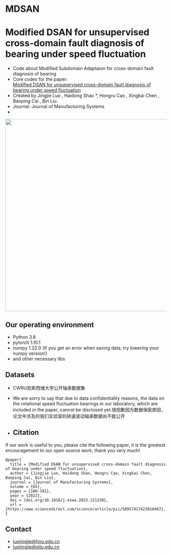 # MDSAN
# Modified DSAN for unsupervised cross-domain fault diagnosis of bearing under speed fluctuation
* Code about Modified Subdomain Adaptaion for cross-domain fault diagnosis of bearing
* Core codes for the paper:
<br> [Modified DSAN for unsupervised cross-domain fault diagnosis of bearing under speed fluctuation](https://www.sciencedirect.com/science/article/pii/S0278612522001455?dgcid=coauthor)
* Created by Jingjie Luo , Haidong Shao *, Hongru Cao , Xingkai Chen , Baoping Cai , Bin Liu.
* Journal: Journal of Manufacturing Systems
* 
<div align="center">
<img src="https://github.com/LJJLJJ06/MDSAN/blob/main/%E7%A0%94%E7%A9%B6%E6%B5%81%E7%A8%8B%E5%9B%BE%E9%87%8D%E7%94%BB.jpg" width="600" />
</div>

## Our operating environment
* Python 3.8
* pytorch  1.10.1
* numpy  1.22.0 (If you get an error when saving data, try lowering your numpy version!)
* and other necessary libs

## Datasets
* CWRU凯斯西储大学公开轴承数据集
* We are sorry to say that due to data confidentiality reasons, the data on the rotational speed fluctuation bearings in our laboratory, which are included in the paper, cannot be disclosed yet.很抱歉因为数据保密原因，论文中涉及的我们实验室的转速波动轴承数据尚不能公开

* ## Citation
If our work is useful to you, please cite the following paper, it is the greatest encouragement to our open source work, thank you very much!
```
@paper{
  title = {Modified DSAN for unsupervised cross-domain fault diagnosis of bearing under speed fluctuation},
  author = {Jingjie Luo, Haidong Shao, Hongru Cao, Xingkai Chen, Baoping Cai, Bin Liu},
  journal = {Journal of Manufacturing Systems},
  volume = {65},
  pages = {180-191},
  year = {2022},
  doi = {doi.org/10.1016/j.eswa.2023.121338},
  url = {https://www.sciencedirect.com/science/article/pii/S0957417423018407},
}
```

## Contact
- luojingjie@hnu.edu.cn
- luojingjie@sjtu.edu.cn
